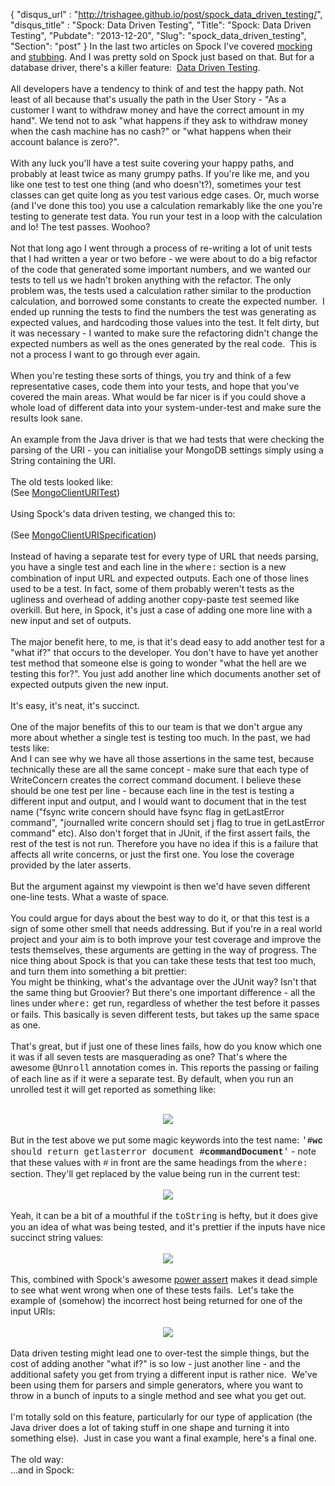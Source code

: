 {
 "disqus_url" : "http://trishagee.github.io/post/spock_data_driven_testing/",
 "disqus_title" : "Spock: Data Driven Testing",
 "Title": "Spock: Data Driven Testing",
 "Pubdate": "2013-12-20",
 "Slug": "spock_data_driven_testing",
 "Section": "post"
}
In the last two articles on Spock I've covered <a href="http://mechanitis.blogspot.co.uk/2013/07/spock-is-awesome-seriously-simplified.html">mocking</a> and <a href="http://mechanitis.blogspot.co.uk/2013/07/spock-passes-next-test-painless-stubbing.html">stubbing</a>.  And I was pretty sold on Spock just based on that.  But for a database driver, there's a killer feature: &nbsp;<a href="http://docs.spockframework.org/en/latest/data_driven_testing.html">Data Driven Testing</a>.<br /><br />All developers have a tendency to think of and test the happy path.  Not least of all because that's usually the path in the User Story - "As a customer I want to withdraw money and have the correct amount in my hand".  We tend not to ask "what happens if they ask to withdraw money when the cash machine has no cash?" or "what happens when their account balance is zero?".<br /><br />With any luck you'll have a test suite covering your happy paths, and probably at least twice as many grumpy paths.  If you're like me, and you like one test to test one thing (and who doesn't?), sometimes your test classes can get quite long as you test various edge cases.  Or, much worse (and I've done this too) you use a calculation remarkably like the one you're testing to generate test data.  You run your test in a loop with the calculation and lo!  The test passes.  Woohoo?<br /><br />Not that long ago I went through a process of re-writing a lot of unit tests that I had written a year or two before - we were about to do a big refactor of the code that generated some important numbers, and we wanted our tests to tell us we hadn't broken anything with the refactor. The only problem was, the tests used a calculation rather similar to the production calculation, and borrowed some constants to create the expected number. &nbsp;I ended up running the tests to find the numbers the test was generating as expected values, and hardcoding those values into the test. It felt dirty, but it was necessary - I wanted to make sure the refactoring didn't change the expected numbers as well as the ones generated by the real code. &nbsp;This is not a process I want to go through ever again.<br /><br />When you're testing these sorts of things, you try and think of a few representative cases, code them into your tests, and hope that you've covered the main areas.  What would be far nicer is if you could shove a whole load of different data into your system-under-test and make sure the results look sane.<br /><br />An example from the Java driver is that we had tests that were checking the parsing of the URI - you can initialise your MongoDB settings simply using a String containing the URI.<br /><br />The old tests looked like:<br /><script src="https://gist.github.com/trishagee/8056046.js"></script> (See <a href="https://github.com/mongodb/mongo-java-driver/blob/master/src/test/com/mongodb/MongoClientURITest.java">MongoClientURITest</a>)<br /><br />Using Spock's data driven testing, we changed this to:<br /><br /><script src="https://gist.github.com/trishagee/8056095.js"></script> (See <a href="https://github.com/mongodb/mongo-java-driver/blob/3.0.x/driver/src/test/unit/org/mongodb/MongoClientURISpecification.groovy">MongoClientURISpecification</a>)<br /><br />Instead of having a separate test for every type of URL that needs parsing, you have a single test and each line in the <span style="font-family: Courier New, Courier, monospace;">where:</span> section is a new combination of input URL and expected outputs.  Each one of those lines used to be a test.  In fact, some of them probably weren't tests as the ugliness and overhead of adding another copy-paste test seemed like overkill.  But here, in Spock, it's just a case of adding one more line with a new input and set of outputs.<br /><br />The major benefit here, to me, is that it's dead easy to add another test for a "what if?" that occurs to the developer.  You don't have to have yet another test method that someone else is going to wonder "what the hell are we testing this for?".  You just add another line which documents another set of expected outputs given the new input.<br /><br />It's easy, it's neat, it's succinct.<br /><br />One of the major benefits of this to our team is that we don't argue any more about whether a single test is testing too much.  In the past, we had tests like:<br /><script src="https://gist.github.com/trishagee/8056136.js"></script> And I can see why we have all those assertions in the same test, because technically these are all the same concept - make sure that each type of WriteConcern creates the correct command document.  I believe these should be one test per line - because each line in the test is testing a different input and output, and I would want to document that in the test name ("fsync write concern should have fsync flag in getLastError command", "journalled write concern should set j flag to true in getLastError command" etc).  Also don't forget that in JUnit, if the first assert fails, the rest of the test is not run.  Therefore you have no idea if this is a failure that affects all write concerns, or just the first one.  You lose the coverage provided by the later asserts.<br /><br />But the argument against my viewpoint is then we'd have seven different one-line tests.  What a waste of space.<br /><br />You could argue for days about the best way to do it, or that this test is a sign of some other smell that needs addressing.  But if you're in a real world project and your aim is to both improve your test coverage and improve the tests themselves, these arguments are getting in the way of progress.  The nice thing about Spock is that you can take these tests that test too much, and turn them into something a bit prettier:<br /><script src="https://gist.github.com/trishagee/8056166.js"></script> You might be thinking, what's the advantage over the JUnit way?  Isn't that the same thing but Groovier?  But there's one important difference - all the lines under <span style="font-family: Courier New, Courier, monospace;">where:</span> get run, regardless of whether the test before it passes or fails.  This basically is seven different tests, but takes up the same space as one.<br /><br />That's great, but if just one of these lines fails, how do you know which one it was if all seven tests are masquerading as one?  That's where the awesome <span style="font-family: Courier New, Courier, monospace;">@Unroll</span> annotation comes in.  This reports the passing or failing of each line as if it were a separate test.  By default, when you run an unrolled test it will get reported as something like:<br /><br /><div class="separator" style="clear: both; text-align: center;"><a href="http://2.bp.blogspot.com/-zFO5Jwl5upA/UrRgIlxq3SI/AAAAAAAAMBQ/c6WG-FhP_P4/s1600/Unroll1.tiff" imageanchor="1" style="margin-left: 1em; margin-right: 1em;"><img border="0" src="http://2.bp.blogspot.com/-zFO5Jwl5upA/UrRgIlxq3SI/AAAAAAAAMBQ/c6WG-FhP_P4/s1600/Unroll1.tiff" /></a></div><br />But in the test above we put some magic keywords into the test name: <span style="font-family: Courier New, Courier, monospace;">'<b>#wc</b> should return getlasterror document <b>#commandDocument</b>'</span> - note that these values with <span style="font-family: Courier New, Courier, monospace;">#</span> in front are the same headings from the <span style="font-family: Courier New, Courier, monospace;">where:</span> section. They'll get replaced by the value being run in the current test:<br /><br /><div class="separator" style="clear: both; text-align: center;"><a href="http://4.bp.blogspot.com/-2KnezQJM7R4/UrRgyNH_SHI/AAAAAAAAMBY/5TEwt2o691E/s1600/Unroll2.tiff" imageanchor="1" style="margin-left: 1em; margin-right: 1em;"><img border="0" src="http://4.bp.blogspot.com/-2KnezQJM7R4/UrRgyNH_SHI/AAAAAAAAMBY/5TEwt2o691E/s1600/Unroll2.tiff" /></a></div><br />Yeah, it can be a bit of a mouthful if the <span style="font-family: Courier New, Courier, monospace;">toString</span> is hefty, but it does give you an idea of what was being tested, and it's prettier if the inputs have nice succinct string values:<br /><br /><div class="separator" style="clear: both; text-align: center;"><a href="http://2.bp.blogspot.com/-E7X8nOwjOQI/UrRiGPse7cI/AAAAAAAAMBk/7Y1-MvPvUxk/s1600/Unroll3.tiff" imageanchor="1" style="margin-left: 1em; margin-right: 1em;"><img border="0" src="http://2.bp.blogspot.com/-E7X8nOwjOQI/UrRiGPse7cI/AAAAAAAAMBk/7Y1-MvPvUxk/s1600/Unroll3.tiff" /></a></div><br />This, combined with Spock's awesome <a href="http://hamletdarcy.blogspot.com.es/2009/05/new-power-assertions-in-groovy.html">power assert</a>&nbsp;makes it dead simple to see what went wrong when one of these tests fails. &nbsp;Let's take the example of (somehow) the incorrect host being returned for one of the input URIs:<br /><br /><div class="separator" style="clear: both; text-align: center;"><a href="http://2.bp.blogspot.com/-Uoemw3QA594/UrRiQoYr_II/AAAAAAAAMBs/wJQBQa8XhOM/s1600/Unroll4.tiff" imageanchor="1" style="margin-left: 1em; margin-right: 1em;"><img border="0" src="http://2.bp.blogspot.com/-Uoemw3QA594/UrRiQoYr_II/AAAAAAAAMBs/wJQBQa8XhOM/s1600/Unroll4.tiff" /></a></div><br />Data driven testing might lead one to over-test the simple things, but the cost of adding another "what if?" is so low - just another line - and the additional safety you get from trying a different input is rather nice. &nbsp;We've been using them for parsers and simple generators, where you want to throw in a bunch of inputs to a single method and see what you get out.<br /><br />I'm totally sold on this feature, particularly for our type of application (the Java driver does a lot of taking stuff in one shape and turning it into something else). &nbsp;Just in case you want a final example, here's a final one.<br /><br />The old way:<br /><script src="https://gist.github.com/trishagee/8057097.js"></script> ...and in Spock:<br /><script src="https://gist.github.com/trishagee/8057129.js"></script>

